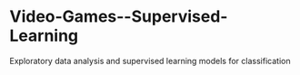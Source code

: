 # Video-Games--Supervised-Learning
Exploratory data analysis and supervised learning models for classification
